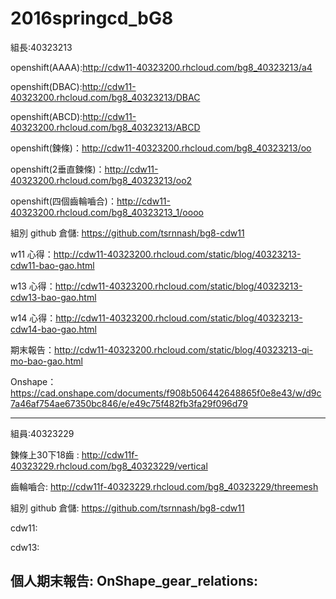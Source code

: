 # 2016springcd_bG8
組長:40323213

openshift(AAAA):http://cdw11-40323200.rhcloud.com/bg8_40323213/a4

openshift(DBAC):http://cdw11-40323200.rhcloud.com/bg8_40323213/DBAC

openshift(ABCD):http://cdw11-40323200.rhcloud.com/bg8_40323213/ABCD

openshift(鍊條)：http://cdw11-40323200.rhcloud.com/bg8_40323213/oo

openshift(2垂直鍊條)：http://cdw11-40323200.rhcloud.com/bg8_40323213/oo2

openshift(四個齒輪嚙合)：http://cdw11-40323200.rhcloud.com/bg8_40323213_1/oooo

組別 github 倉儲: https://github.com/tsrnnash/bg8-cdw11

w11 心得：http://cdw11-40323200.rhcloud.com/static/blog/40323213-cdw11-bao-gao.html

w13 心得：http://cdw11-40323200.rhcloud.com/static/blog/40323213-cdw13-bao-gao.html

w14 心得：http://cdw11-40323200.rhcloud.com/static/blog/40323213-cdw14-bao-gao.html

期末報告：http://cdw11-40323200.rhcloud.com/static/blog/40323213-qi-mo-bao-gao.html

Onshape： https://cad.onshape.com/documents/f908b506442648865f0e8e43/w/d9c7a46af754ae67350bc846/e/e49c75f482fb3fa29f096d79


------------------------------------------------------------------
組員:40323229

鍊條上30下18齒 : http://cdw11f-40323229.rhcloud.com/bg8_40323229/vertical

齒輪嚙合: http://cdw11f-40323229.rhcloud.com/bg8_40323229/threemesh

組別 github 倉儲: https://github.com/tsrnnash/bg8-cdw11

cdw11:

cdw13:

個人期末報告: OnShape_gear_relations:
-----------------------------------------------------------------